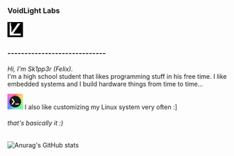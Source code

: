 ### VoidLight Labs
![](icon.png)
### -----------------------------

*Hi, I'm Sk1pp3r (Felix).*
\
I'm a high school student that likes programming stuff in his free time. I like embedded systems and I build hardware things from time to time...

<img src="nice.png" width="35"> I also like customizing my Linux system very often :]
###### that's basically it :)

![Anurag's GitHub stats](https://github-readme-stats.vercel.app/api?username=skipper7718&count_private=true)
